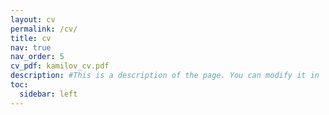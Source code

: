 ```yaml
---
layout: cv
permalink: /cv/
title: cv
nav: true
nav_order: 5
cv_pdf: kamilov_cv.pdf
description: #This is a description of the page. You can modify it in '_pages/cv.md'. You can also change or remove the top pdf download button.
toc:
  sidebar: left
---
```

